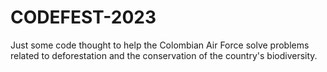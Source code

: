 # CODEFEST-2023
Just some code thought to help the Colombian Air Force solve problems related to deforestation and the conservation of the country's biodiversity.
